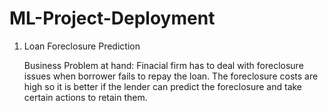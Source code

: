 # ML-Project-Deployment

1) Loan Foreclosure Prediction

   Business Problem at hand: Finacial firm has to deal with foreclosure issues when borrower fails to repay the loan. The foreclosure costs are high so it is better if the
                             lender can predict the foreclosure and take certain actions to retain them.
